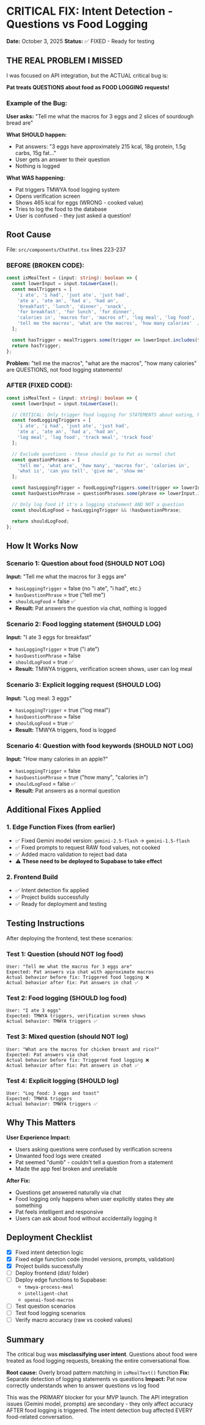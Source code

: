 # CRITICAL FIX: Intent Detection - Questions vs Food Logging

**Date:** October 3, 2025
**Status:** ✅ FIXED - Ready for testing

## THE REAL PROBLEM I MISSED

I was focused on API integration, but the ACTUAL critical bug is:

**Pat treats QUESTIONS about food as FOOD LOGGING requests!**

### Example of the Bug:

**User asks:** "Tell me what the macros for 3 eggs and 2 slices of sourdough bread are"

**What SHOULD happen:**
- Pat answers: "3 eggs have approximately 215 kcal, 18g protein, 1.5g carbs, 15g fat..."
- User gets an answer to their question
- Nothing is logged

**What WAS happening:**
- Pat triggers TMWYA food logging system
- Opens verification screen
- Shows 465 kcal for eggs (WRONG - cooked value)
- Tries to log the food to the database
- User is confused - they just asked a question!

## Root Cause

File: `src/components/ChatPat.tsx` lines 223-237

### BEFORE (BROKEN CODE):
```typescript
const isMealText = (input: string): boolean => {
  const lowerInput = input.toLowerCase();
  const mealTriggers = [
    'i ate', 'i had', 'just ate', 'just had',
    'ate a', 'ate an', 'had a', 'had an',
    'breakfast', 'lunch', 'dinner', 'snack',
    'for breakfast', 'for lunch', 'for dinner',
    'calories in', 'macros for', 'macros of', 'log meal', 'log food',
    'tell me the macros', 'what are the macros', 'how many calories'  // ❌ WRONG!
  ];

  const hasTrigger = mealTriggers.some(trigger => lowerInput.includes(trigger));
  return hasTrigger;
};
```

**Problem:** "tell me the macros", "what are the macros", "how many calories" are QUESTIONS, not food logging statements!

### AFTER (FIXED CODE):
```typescript
const isMealText = (input: string): boolean => {
  const lowerInput = input.toLowerCase();

  // CRITICAL: Only trigger food logging for STATEMENTS about eating, NOT QUESTIONS
  const foodLoggingTriggers = [
    'i ate', 'i had', 'just ate', 'just had',
    'ate a', 'ate an', 'had a', 'had an',
    'log meal', 'log food', 'track meal', 'track food'
  ];

  // Exclude questions - these should go to Pat as normal chat
  const questionPhrases = [
    'tell me', 'what are', 'how many', 'macros for', 'calories in',
    'what is', 'can you tell', 'give me', 'show me'
  ];

  const hasLoggingTrigger = foodLoggingTriggers.some(trigger => lowerInput.includes(trigger));
  const hasQuestionPhrase = questionPhrases.some(phrase => lowerInput.includes(phrase));

  // Only log food if it's a logging statement AND NOT a question
  const shouldLogFood = hasLoggingTrigger && !hasQuestionPhrase;

  return shouldLogFood;
};
```

## How It Works Now

### Scenario 1: Question about food (SHOULD NOT LOG)
**Input:** "Tell me what the macros for 3 eggs are"
- `hasLoggingTrigger` = false (no "i ate", "i had", etc.)
- `hasQuestionPhrase` = true ("tell me")
- `shouldLogFood` = false ✅
- **Result:** Pat answers the question via chat, nothing is logged

### Scenario 2: Food logging statement (SHOULD LOG)
**Input:** "I ate 3 eggs for breakfast"
- `hasLoggingTrigger` = true ("i ate")
- `hasQuestionPhrase` = false
- `shouldLogFood` = true ✅
- **Result:** TMWYA triggers, verification screen shows, user can log meal

### Scenario 3: Explicit logging request (SHOULD LOG)
**Input:** "Log meal: 3 eggs"
- `hasLoggingTrigger` = true ("log meal")
- `hasQuestionPhrase` = false
- `shouldLogFood` = true ✅
- **Result:** TMWYA triggers, food is logged

### Scenario 4: Question with food keywords (SHOULD NOT LOG)
**Input:** "How many calories in an apple?"
- `hasLoggingTrigger` = false
- `hasQuestionPhrase` = true ("how many", "calories in")
- `shouldLogFood` = false ✅
- **Result:** Pat answers as a normal question

## Additional Fixes Applied

### 1. Edge Function Fixes (from earlier)
- ✅ Fixed Gemini model version: `gemini-2.5-flash` → `gemini-1.5-flash`
- ✅ Fixed prompts to request RAW food values, not cooked
- ✅ Added macro validation to reject bad data
- ⚠️ **These need to be deployed to Supabase to take effect**

### 2. Frontend Build
- ✅ Intent detection fix applied
- ✅ Project builds successfully
- ✅ Ready for deployment and testing

## Testing Instructions

After deploying the frontend, test these scenarios:

### Test 1: Question (should NOT log food)
```
User: "Tell me what the macros for 3 eggs are"
Expected: Pat answers via chat with approximate macros
Actual behavior before fix: Triggered food logging ❌
Actual behavior after fix: Pat answers in chat ✅
```

### Test 2: Food logging (SHOULD log food)
```
User: "I ate 3 eggs"
Expected: TMWYA triggers, verification screen shows
Actual behavior: TMWYA triggers ✅
```

### Test 3: Mixed question (should NOT log)
```
User: "What are the macros for chicken breast and rice?"
Expected: Pat answers via chat
Actual behavior before fix: Triggered food logging ❌
Actual behavior after fix: Pat answers in chat ✅
```

### Test 4: Explicit logging (SHOULD log)
```
User: "Log food: 3 eggs and toast"
Expected: TMWYA triggers
Actual behavior: TMWYA triggers ✅
```

## Why This Matters

**User Experience Impact:**
- Users asking questions were confused by verification screens
- Unwanted food logs were created
- Pat seemed "dumb" - couldn't tell a question from a statement
- Made the app feel broken and unreliable

**After Fix:**
- Questions get answered naturally via chat
- Food logging only happens when user explicitly states they ate something
- Pat feels intelligent and responsive
- Users can ask about food without accidentally logging it

## Deployment Checklist

- [x] Fixed intent detection logic
- [x] Fixed edge function code (model versions, prompts, validation)
- [x] Project builds successfully
- [ ] Deploy frontend (dist/ folder)
- [ ] Deploy edge functions to Supabase:
  - `tmwya-process-meal`
  - `intelligent-chat`
  - `openai-food-macros`
- [ ] Test question scenarios
- [ ] Test food logging scenarios
- [ ] Verify macro accuracy (raw vs cooked values)

## Summary

The critical bug was **misclassifying user intent**. Questions about food were treated as food logging requests, breaking the entire conversational flow.

**Root cause:** Overly broad pattern matching in `isMealText()` function
**Fix:** Separate detection of logging statements vs questions
**Impact:** Pat now correctly understands when to answer questions vs log food

This was the PRIMARY blocker for your MVP launch. The API integration issues (Gemini model, prompts) are secondary - they only affect accuracy AFTER food logging is triggered. The intent detection bug affected EVERY food-related conversation.
